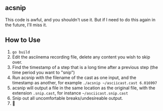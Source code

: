 ## acsnip

This code is awful, and you shouldn't use it. But if I need to do this again in the future, I'll miss it.

## How to Use

1. `go build`
1. Edit the asciinema recording file, delete any content you wish to skip over.
1. Find the timestamp of a step that is a long time after a previous step (the time period you want to "snip")
1. Run acsnip with the filename of the cast as one input, and the timestamp as another, for example `./acsnip ~/asciicast.cast 6.016997`
1. acsnip will output a file in the same location as the original file, with the extension `.snip.cast`, for instance `~/asciicast.snip.cast`
1. Snip out all uncomfortable breaks/undesireable output.
1. :parrot:
